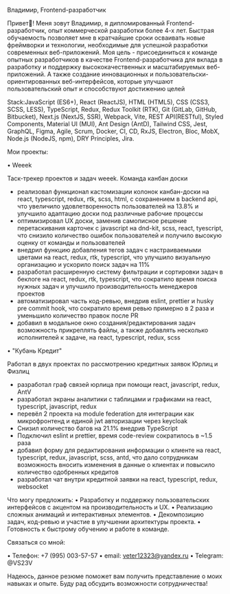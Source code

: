

Владимир, Frontend-разработчик

Привет👋! Меня зовут Владимир,  я дипломированный Frontend-разработчик, опыт коммерческой разработки более 4-х лет. 
Быстрая обучаемость позволяет мне в кратчайшие сроки осваивать новые фреймворки и технологии, необходимые для успешной разработки современных веб-приложений. Моя цель  - присоединиться к команде опытных разработчиков в качестве Frontend-разработчика
 для вклада в разработку и поддержку высококачественных и масштабируемых веб-приложений. А также создание инновационных и пользовательски-ориентированных веб-интерфейсов, которые улучшают пользовательский опыт и способствуют достижению целей 
 
Stack:JavaScript (ES6+), React (ReactJS), HTML (HTML5), CSS (CSS3, SCSS, LESS), TypeScript, Redux, Redux Toolkit (RTK), Git (GitLab, GitHub, Bitbucket), Next.js (NextJS, SSR), Webpack, Vite, REST API(RESTful), Styled Components, Material UI (MUI), Ant Design (AntD), Tailwind CSS, Jest, GraphQL, Figma, Agile, Scrum, Docker, CI, CD, RxJS, Electron, Bloc, MobX, Node.js (NodeJS, npm), DRY Principles, Jira.


Мои проекты:


•  Weeek

Таск-трекер проектов и задач weeek. Команда канбан доски
- реализовал функционал кастомизации колонок канбан-доски на react, typescript, redux, rtk,
scss, html, с сохранением в backend api, что увеличило удовлетворенность пользователей на
13.8% и улучшило адаптацию доски под различные рабочие процессы
- оптимизировал UX доски, заменив самописное решение перетаскивания карточек c javascript
на dnd-kit, scss, react, tyescript, что снизило количество ошибок пользователей и получило
высокую оценку от команды и пользователей
- внедрил функцию добавления тегов задач с настраиваемыми цветами на react, redux, rtk,
typescript, что улучшило визуальную организацию и ускорило поиск задач на 11%
- разработал расширенную систему фильтрации и сортировки задач в беклоге на react, redux,
rtk, typescript, что сократило время поиска нужных задач и улучшило производительность
менеджеров проектов
- автоматизировал часть код-ревью, внедрив eslint, prettier и husky pre commit hook, что
сократило время ревью примерно в 2 раза и уменьшило количество правок после PR
- добавил в модальное окно создания/редактирования задач возможность прикреплять файлы,
а также добавлять несколько исполнителей к задаче, на react, typescript, redux, scss


• "Кубань Кредит"

Работал в двух проектах по рассмотрению кредитных заявок Юрлиц и Физлиц
- разработал граф связей юрлица при помощи react, javascript, redux, AntV
- разработал экраны аналитики с таблицами и графиками на react, typescript, javascript, redux
- перевёл 2 проекта на module federation для интеграции как микрофронтенд и единой jwt
авторизации через keycloak
- Снизил количество багов на 21.1% внедрив TypeScript
- Подключил eslint и prettier, время code-review сократилось в ~1.5 раза
- добавил форму для редактирования информации о клиенте на react, typescript, redux,
javascript, scss, antd, что дало сотрудникам возможность вносить изменения в данные о
клиентах и повысило количество одобренных кредитов
- разработал чат внутри кредитной заявки на react, typescript, redux, websocket

Что могу предложить:
•	Разработку и поддержку пользовательских интерфейсов с акцентом на производительность и UX.
•	Реализацию сложных анимаций и интерактивных элементов.
•	Декомпозицию задач, код-ревью и участие в улучшении архитектуры проекта.
•	Готовность к быстрому обучению и работе в команде.


Связаться со мной:

•	Телефон: +7 (995) 003-57-57
• email: veter12323@yandex.ru
•	Telegram: @VS23V



Надеюсь, данное резюме поможет вам получить представление о моих навыках и опыте. Буду рад обсудить возможности сотрудничества!



